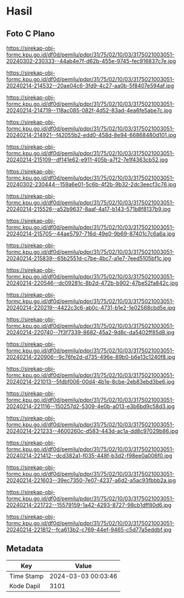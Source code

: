 # Hasil

## Foto C Plano

https://sirekap-obj-formc.kpu.go.id/df0d/pemilu/pdpr/31/75/02/10/03/3175021003051-20240302-230333--44ab4e7f-d62b-455e-9745-fec916837c7e.jpg

https://sirekap-obj-formc.kpu.go.id/df0d/pemilu/pdpr/31/75/02/10/03/3175021003051-20240214-214532--20ae04c6-3fd9-4c27-aa0b-5f8407e594af.jpg

https://sirekap-obj-formc.kpu.go.id/df0d/pemilu/pdpr/31/75/02/10/03/3175021003051-20240214-214719--118ac085-082f-4d52-83ad-4ea6fe5abe7c.jpg

https://sirekap-obj-formc.kpu.go.id/df0d/pemilu/pdpr/31/75/02/10/03/3175021003051-20240214-214921--f42055b2-edd0-458d-8e94-66868480d101.jpg

https://sirekap-obj-formc.kpu.go.id/df0d/pemilu/pdpr/31/75/02/10/03/3175021003051-20240214-215109--df141e62-e911-405b-a7f2-7e1f4363cb52.jpg

https://sirekap-obj-formc.kpu.go.id/df0d/pemilu/pdpr/31/75/02/10/03/3175021003051-20240302-230444--159a6e01-5c6b-4f2b-9b32-2dc3eecf3c76.jpg

https://sirekap-obj-formc.kpu.go.id/df0d/pemilu/pdpr/31/75/02/10/03/3175021003051-20240214-215526--a52b9637-8aaf-4a17-b143-571b8f8137b9.jpg

https://sirekap-obj-formc.kpu.go.id/df0d/pemilu/pdpr/31/75/02/10/03/3175021003051-20240214-215705--44ae5797-716d-49e0-9b69-87401c7c6a6a.jpg

https://sirekap-obj-formc.kpu.go.id/df0d/pemilu/pdpr/31/75/02/10/03/3175021003051-20240214-215839--65b2551d-c7be-4bc7-a1e7-7eed5105bf1c.jpg

https://sirekap-obj-formc.kpu.go.id/df0d/pemilu/pdpr/31/75/02/10/03/3175021003051-20240214-220546--dc09281c-8b2d-472b-b902-47be52fa842c.jpg

https://sirekap-obj-formc.kpu.go.id/df0d/pemilu/pdpr/31/75/02/10/03/3175021003051-20240214-220219--4422c3c6-ab0c-4731-b1e2-1e02568cbd5e.jpg

https://sirekap-obj-formc.kpu.go.id/df0d/pemilu/pdpr/31/75/02/10/03/3175021003051-20240214-220740--7f3f7339-8682-45a2-9d8c-da5402ff85d8.jpg

https://sirekap-obj-formc.kpu.go.id/df0d/pemilu/pdpr/31/75/02/10/03/3175021003051-20240214-220906--9c76fe2d-d735-496e-89b0-b6e13c1240f8.jpg

https://sirekap-obj-formc.kpu.go.id/df0d/pemilu/pdpr/31/75/02/10/03/3175021003051-20240214-221013--5fdbf006-00d4-4b1e-8cbe-2eb83ebd3be6.jpg

https://sirekap-obj-formc.kpu.go.id/df0d/pemilu/pdpr/31/75/02/10/03/3175021003051-20240214-221116--150257d2-5309-4e0b-a013-e3b6bd9c58d3.jpg

https://sirekap-obj-formc.kpu.go.id/df0d/pemilu/pdpr/31/75/02/10/03/3175021003051-20240214-221233--4600260c-d583-443d-ac1a-dd8c97029b86.jpg

https://sirekap-obj-formc.kpu.go.id/df0d/pemilu/pdpr/31/75/02/10/03/3175021003051-20240214-221412--dcd382a1-f035-448f-b3d2-f98ee0a006f0.jpg

https://sirekap-obj-formc.kpu.go.id/df0d/pemilu/pdpr/31/75/02/10/03/3175021003051-20240214-221603--39ec7350-7e07-4237-a6d2-a5ac93fbbb2a.jpg

https://sirekap-obj-formc.kpu.go.id/df0d/pemilu/pdpr/31/75/02/10/03/3175021003051-20240214-221722--15579159-1a42-4293-8727-98cb1dff80d6.jpg

https://sirekap-obj-formc.kpu.go.id/df0d/pemilu/pdpr/31/75/02/10/03/3175021003051-20240214-221812--fca613b2-c769-44ef-9465-c5d77a5eddbf.jpg


## Metadata

| Key        | Value               |
| ---------- | ------------------- |
| Time Stamp | 2024-03-03 00:03:46 |
| Kode Dapil | 3101                |




